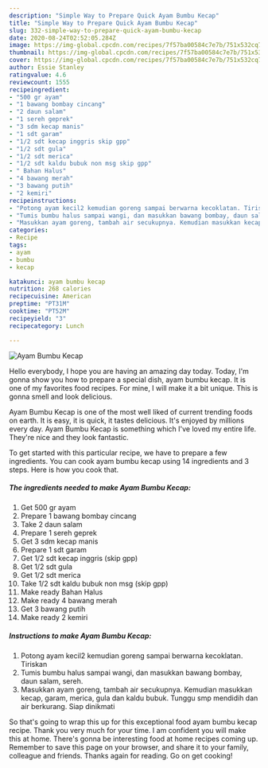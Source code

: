 ```yaml
---
description: "Simple Way to Prepare Quick Ayam Bumbu Kecap"
title: "Simple Way to Prepare Quick Ayam Bumbu Kecap"
slug: 332-simple-way-to-prepare-quick-ayam-bumbu-kecap
date: 2020-08-24T02:52:05.284Z
image: https://img-global.cpcdn.com/recipes/7f57ba00584c7e7b/751x532cq70/ayam-bumbu-kecap-foto-resep-utama.jpg
thumbnail: https://img-global.cpcdn.com/recipes/7f57ba00584c7e7b/751x532cq70/ayam-bumbu-kecap-foto-resep-utama.jpg
cover: https://img-global.cpcdn.com/recipes/7f57ba00584c7e7b/751x532cq70/ayam-bumbu-kecap-foto-resep-utama.jpg
author: Essie Stanley
ratingvalue: 4.6
reviewcount: 1555
recipeingredient:
- "500 gr ayam"
- "1 bawang bombay cincang"
- "2 daun salam"
- "1 sereh geprek"
- "3 sdm kecap manis"
- "1 sdt garam"
- "1/2 sdt kecap inggris skip gpp"
- "1/2 sdt gula"
- "1/2 sdt merica"
- "1/2 sdt kaldu bubuk non msg skip gpp"
- " Bahan Halus"
- "4 bawang merah"
- "3 bawang putih"
- "2 kemiri"
recipeinstructions:
- "Potong ayam kecil2 kemudian goreng sampai berwarna kecoklatan. Tiriskan"
- "Tumis bumbu halus sampai wangi, dan masukkan bawang bombay, daun salam, sereh."
- "Masukkan ayam goreng, tambah air secukupnya. Kemudian masukkan kecap, garam, merica, gula dan kaldu bubuk. Tunggu smp mendidih dan air berkurang. Siap dinikmati"
categories:
- Recipe
tags:
- ayam
- bumbu
- kecap

katakunci: ayam bumbu kecap 
nutrition: 268 calories
recipecuisine: American
preptime: "PT31M"
cooktime: "PT52M"
recipeyield: "3"
recipecategory: Lunch

---
```



![Ayam Bumbu Kecap](https://img-global.cpcdn.com/recipes/7f57ba00584c7e7b/751x532cq70/ayam-bumbu-kecap-foto-resep-utama.jpg)

Hello everybody, I hope you are having an amazing day today. Today, I'm gonna show you how to prepare a special dish, ayam bumbu kecap. It is one of my favorites food recipes. For mine, I will make it a bit unique. This is gonna smell and look delicious.



Ayam Bumbu Kecap is one of the most well liked of current trending foods on earth. It is easy, it is quick, it tastes delicious. It's enjoyed by millions every day. Ayam Bumbu Kecap is something which I've loved my entire life. They're nice and they look fantastic.


To get started with this particular recipe, we have to prepare a few ingredients. You can cook ayam bumbu kecap using 14 ingredients and 3 steps. Here is how you cook that.

<!--inarticleads1-->

##### The ingredients needed to make Ayam Bumbu Kecap:

1. Get 500 gr ayam
1. Prepare 1 bawang bombay cincang
1. Take 2 daun salam
1. Prepare 1 sereh geprek
1. Get 3 sdm kecap manis
1. Prepare 1 sdt garam
1. Get 1/2 sdt kecap inggris (skip gpp)
1. Get 1/2 sdt gula
1. Get 1/2 sdt merica
1. Take 1/2 sdt kaldu bubuk non msg (skip gpp)
1. Make ready  Bahan Halus
1. Make ready 4 bawang merah
1. Get 3 bawang putih
1. Make ready 2 kemiri




<!--inarticleads2-->

##### Instructions to make Ayam Bumbu Kecap:

1. Potong ayam kecil2 kemudian goreng sampai berwarna kecoklatan. Tiriskan
1. Tumis bumbu halus sampai wangi, dan masukkan bawang bombay, daun salam, sereh.
1. Masukkan ayam goreng, tambah air secukupnya. Kemudian masukkan kecap, garam, merica, gula dan kaldu bubuk. Tunggu smp mendidih dan air berkurang. Siap dinikmati




So that's going to wrap this up for this exceptional food ayam bumbu kecap recipe. Thank you very much for your time. I am confident you will make this at home. There's gonna be interesting food at home recipes coming up. Remember to save this page on your browser, and share it to your family, colleague and friends. Thanks again for reading. Go on get cooking!
